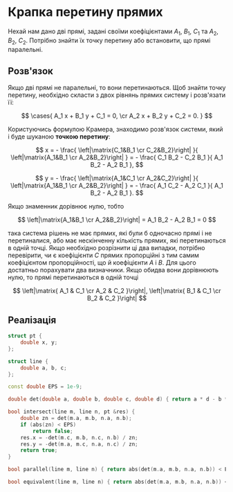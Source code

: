 # Крапка перетину прямих

Нехай нам дано дві прямі, задані своїми коефіцієнтами $A_1$, $B_1$, $C_1$ та $A_2$, $B_2$, $C_2$. Потрібно знайти їх точку перетину або встановити, що прямі паралельні.

## Розв'язок

Якщо дві прямі не паралельні, то вони перетинаються. Щоб знайти точку перетину, необхідно скласти з двох рівнянь прямих систему і розв'язати її:

$$
\cases{ A_1 x + B_1 y + C_1 = 0, \cr
A_2 x + B_2 y + C_2 = 0. }
$$

Користуючись формулою Крамера, знаходимо розв'язок системи, який і буде шуканою **точкою перетину**:

$$
x = - \frac{ \left|\matrix{C_1&B_1 \cr C_2&B_2}\right| }{ \left|\matrix{A_1&B_1 \cr A_2&B_2}\right| } = - \frac{ C_1 B_2 - C_2 B_1 }{ A_1 B_2 - A_2 B_1 },
$$

$$
y = - \frac{ \left|\matrix{A_1&C_1 \cr A_2&C_2}\right| }{ \left|\matrix{A_1&B_1 \cr A_2&B_2}\right| } = - \frac{ A_1 C_2 - A_2 C_1 }{ A_1 B_2 - A_2 B_1 }.
$$

Якщо знаменник дорівнює нулю, тобто

$$
\left|\matrix{A_1&B_1 \cr A_2&B_2}\right| = A_1 B_2 - A_2 B_1 = 0
$$

така система рішень не має прямих, які були б одночасно прямі і не перетиналися, або має нескінченну кількість прямих, які перетинаються в одній точці. Якщо необхідно розрізнити ці два випадки, потрібно перевірити, чи є коефіцієнти $C$ прямих пропорційні з тим самим коефіцієнтом пропорційності, що й коефіцієнти $A$ і $B$. Для цього достатньо порахувати два визначники. Якщо обидва вони дорівнюють нулю, то прямі перетинаються в одній точці

$$
\left|\matrix{ A_1 & C_1 \cr A_2 & C_2 }\right|, \left|\matrix{ B_1 & C_1 \cr B_2 & C_2 }\right|
$$

## Реалізація

<!--- TODO: specify code snippet id -->
``` cpp
struct pt {
    double x, y;
};

struct line {
    double a, b, c;
};

const double EPS = 1e-9;

double det(double a, double b, double c, double d) { return a * d - b * c; }

bool intersect(line m, line n, pt &res) {
    double zn = det(m.a, m.b, n.a, n.b);
    if (abs(zn) < EPS)
        return false;
    res.x = -det(m.c, m.b, n.c, n.b) / zn;
    res.y = -det(m.a, m.c, n.a, n.c) / zn;
    return true;
}

bool parallel(line m, line n) { return abs(det(m.a, m.b, n.a, n.b)) < EPS; }

bool equivalent(line m, line n) { return abs(det(m.a, m.b, n.a, n.b)) < EPS && abs(det(m.a, m.c, n.a, n.c)) < EPS && abs(det(m.b, m.c, n.b, n.c)) < EPS; }
```